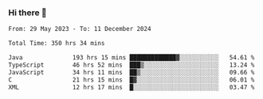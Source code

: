 ### Hi there 👋

<!--START_SECTION:waka-->

```txt
From: 29 May 2023 - To: 11 December 2024

Total Time: 350 hrs 34 mins

Java              193 hrs 15 mins █████████████▓░░░░░░░░░░░   54.61 %
TypeScript        46 hrs 52 mins  ███▒░░░░░░░░░░░░░░░░░░░░░   13.24 %
JavaScript        34 hrs 11 mins  ██▒░░░░░░░░░░░░░░░░░░░░░░   09.66 %
C                 21 hrs 15 mins  █▓░░░░░░░░░░░░░░░░░░░░░░░   06.01 %
XML               12 hrs 17 mins  █░░░░░░░░░░░░░░░░░░░░░░░░   03.47 %
```

<!--END_SECTION:waka-->
<!--
**the-beef-calculator/the-beef-calculator** is a ✨ _special_ ✨ repository because its `README.md` (this file) appears on your GitHub profile.

Here are some ideas to get you started:

- 🔭 I’m currently working on ...
- 🌱 I’m currently learning ...
- 👯 I’m looking to collaborate on ...
- 🤔 I’m looking for help with ...
- 💬 Ask me about ...
- 📫 How to reach me: ...
- 😄 Pronouns: ...
- ⚡ Fun fact: ...
-->
